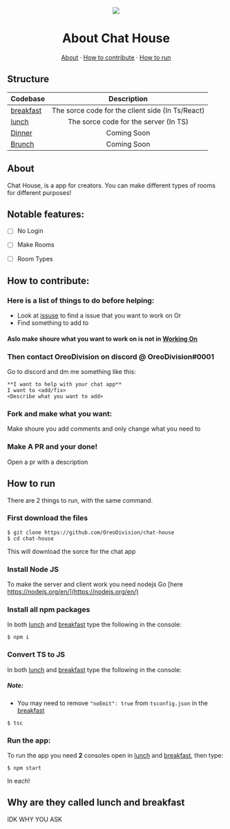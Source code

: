 <div align="center"><img src="https://static.thenounproject.com/png/2206184-200.png"></div>
<h1 align="center">About Chat House</h1>
<p align="center"><a href="https://github.com/OreoDivision/chat-house#about">About</a> · <a href="https://github.com/OreoDivision/chat-house#how-to-contribute">How to contribute</a> · <a href="https://github.com/OreoDivision/chat-house#how-to-run">How to run</a></p>

## Structure

| Codebase             |      Description      |
| :------------------- | :-------------------: |
| [breakfast](breakfast)       |      The sorce code for the client side (In Ts/React)       |
| [lunch](lunch)       |      The sorce code for the server (In TS)       |
| [Dinner]()       |      Coming Soon       |
| [Brunch]()       |      Coming Soon       |

## About

Chat House, is a app for creators. You can make different types of rooms for different purposes!

## Notable features:
- [ ] No Login

- [ ] Make Rooms

- [ ] Room Types

## How to contribute:

### Here is a list of things to do **before** helping:

* Look at [issuse](https://github.com/OreoDivision/chat-house/issues) to find a issue that you want to work on
Or
* Find something to add to

#### Aslo make shoure what you want to work on is not in [Working On](https://github.com/OreoDivision/chat-house/blob/master/Working%20On.md)

### Then contact **OreoDivision** on discord @ OreoDivision#0001

Go to discord and dm me something like this:

```
**I want to help with your chat app**
I want to <add/fix>
<Describe what you want to add>
```

### Fork and make what you want:

Make shoure you add comments and only change what you need to

### Make A PR and your done! 

Open a pr with a description

## How to run

There are 2 things to run, with the same command.

### First download the files

```console
$ git clone https://github.com/OreoDivision/chat-house
$ cd chat-house
```
This will download the sorce for the chat app

### Install Node JS
To make the server and client work you need nodejs
Go [here https://nodejs.org/en/](https://nodejs.org/en/)

### Install all npm packages
In both [lunch](lunch) and [breakfast](breakfast) type the following in the console:
```console
$ npm i
```

### Convert TS to JS
In both [lunch](lunch) and [breakfast](breakfast) type the following in the console:

##### Note:
* You may need to remove `"noEmit": true` from `tsconfig.json` in the [breakfast](breakfast)

```console
$ tsc
```

### Run the app:

To run the app you need **2** consoles open in [lunch](lunch) and [breakfast](breakfast), then type:
```console
$ npm start
```
In each!


## Why are they called lunch and breakfast
IDK WHY YOU ASK
